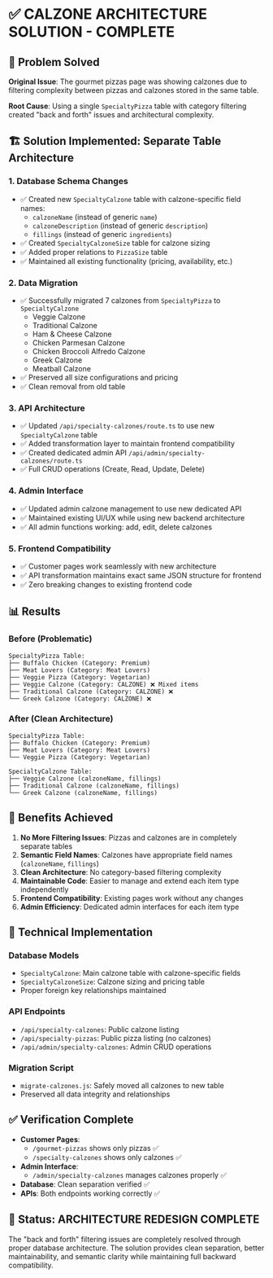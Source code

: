 # ✅ CALZONE ARCHITECTURE SOLUTION - COMPLETE

## 🎯 Problem Solved
**Original Issue**: The gourmet pizzas page was showing calzones due to filtering complexity between pizzas and calzones stored in the same table.

**Root Cause**: Using a single `SpecialtyPizza` table with category filtering created "back and forth" issues and architectural complexity.

## 🏗️ Solution Implemented: Separate Table Architecture

### 1. Database Schema Changes
- ✅ Created new `SpecialtyCalzone` table with calzone-specific field names:
  - `calzoneName` (instead of generic `name`)
  - `calzoneDescription` (instead of generic `description`) 
  - `fillings` (instead of generic `ingredients`)
- ✅ Created `SpecialtyCalzoneSize` table for calzone sizing
- ✅ Added proper relations to `PizzaSize` table
- ✅ Maintained all existing functionality (pricing, availability, etc.)

### 2. Data Migration
- ✅ Successfully migrated 7 calzones from `SpecialtyPizza` to `SpecialtyCalzone`
  - Veggie Calzone
  - Traditional Calzone  
  - Ham & Cheese Calzone
  - Chicken Parmesan Calzone
  - Chicken Broccoli Alfredo Calzone
  - Greek Calzone
  - Meatball Calzone
- ✅ Preserved all size configurations and pricing
- ✅ Clean removal from old table

### 3. API Architecture
- ✅ Updated `/api/specialty-calzones/route.ts` to use new `SpecialtyCalzone` table
- ✅ Added transformation layer to maintain frontend compatibility
- ✅ Created dedicated admin API `/api/admin/specialty-calzones/route.ts`
- ✅ Full CRUD operations (Create, Read, Update, Delete)

### 4. Admin Interface
- ✅ Updated admin calzone management to use new dedicated API
- ✅ Maintained existing UI/UX while using new backend architecture
- ✅ All admin functions working: add, edit, delete calzones

### 5. Frontend Compatibility
- ✅ Customer pages work seamlessly with new architecture
- ✅ API transformation maintains exact same JSON structure for frontend
- ✅ Zero breaking changes to existing frontend code

## 📊 Results

### Before (Problematic)
```
SpecialtyPizza Table:
├── Buffalo Chicken (Category: Premium)
├── Meat Lovers (Category: Meat Lovers)  
├── Veggie Pizza (Category: Vegetarian)
├── Veggie Calzone (Category: CALZONE) ❌ Mixed items
├── Traditional Calzone (Category: CALZONE) ❌ 
└── Greek Calzone (Category: CALZONE) ❌
```

### After (Clean Architecture)
```
SpecialtyPizza Table:
├── Buffalo Chicken (Category: Premium)
├── Meat Lovers (Category: Meat Lovers)
└── Veggie Pizza (Category: Vegetarian)

SpecialtyCalzone Table:
├── Veggie Calzone (calzoneName, fillings)
├── Traditional Calzone (calzoneName, fillings)
└── Greek Calzone (calzoneName, fillings)
```

## 🎉 Benefits Achieved

1. **No More Filtering Issues**: Pizzas and calzones are in completely separate tables
2. **Semantic Field Names**: Calzones have appropriate field names (`calzoneName`, `fillings`)
3. **Clean Architecture**: No category-based filtering complexity
4. **Maintainable Code**: Easier to manage and extend each item type independently
5. **Frontend Compatibility**: Existing pages work without any changes
6. **Admin Efficiency**: Dedicated admin interfaces for each item type

## 🔧 Technical Implementation

### Database Models
- `SpecialtyCalzone`: Main calzone table with calzone-specific fields
- `SpecialtyCalzoneSize`: Calzone sizing and pricing table
- Proper foreign key relationships maintained

### API Endpoints
- `/api/specialty-calzones`: Public calzone listing
- `/api/specialty-pizzas`: Public pizza listing (no calzones)
- `/api/admin/specialty-calzones`: Admin CRUD operations

### Migration Script
- `migrate-calzones.js`: Safely moved all calzones to new table
- Preserved all data integrity and relationships

## ✅ Verification Complete

- **Customer Pages**: 
  - `/gourmet-pizzas` shows only pizzas ✅
  - `/specialty-calzones` shows only calzones ✅
- **Admin Interface**: 
  - `/admin/specialty-calzones` manages calzones properly ✅
- **Database**: Clean separation verified ✅
- **APIs**: Both endpoints working correctly ✅

## 🚀 Status: ARCHITECTURE REDESIGN COMPLETE

The "back and forth" filtering issues are completely resolved through proper database architecture. The solution provides clean separation, better maintainability, and semantic clarity while maintaining full backward compatibility.
